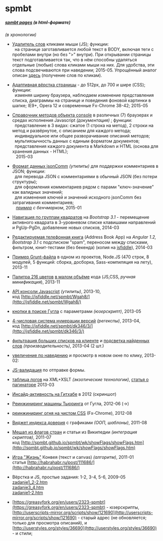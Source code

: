 spmbt
=====

##### [spmbt pages](http://spmbt.github.io/spmbt/) *(в html-формате)*

*(в хронологии)*

* [Удалитель слов](http://spmbt.github.io/spmbt/wk/xmpJs.htm) кликами мыши (JS); функции:<br>
&nbsp;&nbsp;на странице заготавливается любой текст в BODY, включая теги с пробелами внутри (но без ">" внутри). При открывании страницы текст подготавливается так, что в нём способны удаляться отдельные (любые) слова кликами мыши на них. Для удобства, эти слова подсвечиваются при наведении; 2015-05. Упрощённый аналог описан <a href="http://stackoverflow.com/questions/4643432/get-word-click-in-paragraphs">здесь</a> (получение слов по кликам).
* [Адаптивная вёрстка страницы](http://spmbt.github.io/spmbt/wk/xmpCss.htm) - до 512px, до 700 и шире (CSS); функции:<br>
&nbsp;&nbsp;изменяя ширину браузера, наблюдаем изменение представления списка, диаграммы на странице и поведения фоновой картинки в шапке; IE9+, Opera 12 и современные Fx-Chrome 38-42; 2015-05
* [Справочник методов объекта console</a> в различных (7) браузерах и средах исполнения Javascript](http://spmbt.github.io/jsConsoleApiReference/jsConsoleApiReference-ru.htm) *(документация)* ; функции:<br>
&nbsp;&nbsp;представление в 3 видах: сжатое (1 строка на метод), 2 строки на метод и развёрнутое, с описанием для каждого метода;<br>
&nbsp;&nbsp;индивидуальное или общее разворачивание описаний методов;<br>
&nbsp;&nbsp;мультиязычность данных с единым форматом документов;<br>
&nbsp;&nbsp;представления каждого документа в Markdown и HTML (основа для хранения данных - HTML);<br>
&nbsp;&nbsp; 2015-03
* [Формат данных jsonComm](https://github.com/spmbt/jsonComm) *(утилиты)* для поддержки комментариев в JSON; функции:<br>
&nbsp;&nbsp;для перевода JSON с комментариями в обычный JSON (без потери структуры);<br>
&nbsp;&nbsp;для оформления комментариев рядом с парами "ключ-значение" как валидных значений;<br>
&nbsp;&nbsp;для изменения ключей и значений исходного jsonComm без затрагивания комментариев;<br>
&nbsp;&nbsp; *[пример](http://spmbt.github.io/jsonComm/) с бенчмарком*, 2015-01
* [Навигация по группам квадратов](http://spmbt.github.io/spmbt/wk/squares.htm) на <i>Bootstrap 3.1</i> - перемещение активного квадрата в 3-уровневом списке клавишами направлений и PgUp-PgDn, добавление новых списков, 2014-03
* [Редактируемая телефонная книга](http://spmbt.github.io/spmbt/wk/angularList/listFiddle.htm) (Address Book App) на <i>Angular 1.2, Bootstrap 3.1</i> с подсписком "spam", переносом между списками, фильтром, юнит-тестами (без бекенда) (копия на [jsfiddle](http://jsfiddle.net/spmbt/hDPqV/)), 2014-03
* [Пример Grunt-файла](http://spmbt.github.io/spmbt/wk/Gruntfile.js) в одном из проектов, Node.JS (470 строк, 8 модулей, 5 функций: сборка, досборка, Sass-компиляция на лету), 2013-11
* [Палитра 216 цветов](http://jsfiddle.net/spmbt/6943a/) [в малом объёме](http://spmbt.github.io/spmbt/colorPickerMin.htm ) кода (JS,CSS, *ручная минификация*), 2013-11

* [API консоли Javascript](http://habrahabr.ru/post/198372/) *(утилиты)*, 2013-10,<br>
 код [http://jsfiddle.net/spmbt/Wgah8/](http://jsfiddle.net/spmbt/Wgah8/)

* [кнопки в поиске Гугла](https://github.com/spmbt/googleSearchExtraButtons) c параметрами *(юзерскрипт)*, 2013-05

* [4-числовая система нумерации версий](http://habrahabr.ru/post/175187/) *(регекспы)*, 2013-04,<br>
код [http://jsfiddle.net/spmbt/dk346/3/](http://jsfiddle.net/spmbt/dk346/3/)

* [фильтрация больших списков на клиенте](http://spmbt.github.io/spmbt/wk/test1-20130517.htm) и [подсветка найденных слов](http://spmbt.github.io/spmbt/wk/test2-20130517.htm) *(производительность)*, 2013-04 (2 шт.)

* [увеличение по наведению](http://jsfiddle.net/spmbt/ySjmY/1/) и просмотр в новом окне по клику, 2013-02: 
* [JS-валидация](http://jsfiddle.net/spmbt/Z3Hy4/) по отправке формы.

* [таблица логов](http://spmbt.github.io/spmbt/wk/37.20.115.43.xml) на XML+XSLT *(экзотические технологии)*, [статья о пагинаторе](http://habrahabr.ru/post/174977/) 2013-03

* [Инсайд-активность на Гитхабе](http://img221.imageshack.us/img221/800/githubactivity.png) в 2012 (скриншот)

* [Реинжиниринг машины Тьюринга](http://habrahabr.ru/post/146444/) от Гугла, 2012-06 (->)
* [реинжиниринг огня на чистом CSS](http://habrahabr.ru/post/149392/) (Fx-Chrome), 2012-08 

* [Виджет индекса доверия](http://spmbt.github.io/spmbt/wk/widgetFomIndexes.htm) с графиками *(ООП, шаблоны)*, 2011-08

* [Мешап из флагов стран](http://habrahabr.ru/post/123804/) и статьи из Википедии *(интеграция скриптов)*, 2011-07<br>
код [http://spmbt.github.io/spmbt/wk/showFlags/showFlags.htm](http://spmbt.github.io/spmbt/wk/showFlags/showFlags.htm)

* [Игра "Жизнь"](http://spmbt.github.io/spmbt/lifeConway.htm) Конвея (текст и canvas) *(алгоритм)*, 2011-01 <br>
статья [http://habrahabr.ru/post/111686/](http://habrahabr.ru/post/111686/)

* Вёрстка и JS, простые задания: 1-2, 3-4, 5-6, 2009-05<br>
[zadanie1_2-2.htm](http://spmbt.github.io/spmbt/wk/zadanie1_2-2.htm)<br>
[zadanie3_4.htm](http://spmbt.github.io/spmbt/wk/zadanie3_4.htm)<br>
[zadanie1-2.htm](http://spmbt.github.io/spmbt/wk/zadanie1-2.htm)

* [https://greasyfork.org/en/users/2323-spmbt](https://greasyfork.org/en/users/2323-spmbt) - юзерскрипты, [http://userscripts-mirror.org/scripts/show/121690](http://userscripts-mirror.org/scripts/show/121690) - старый адрес (не обновляется; только для просмотра описаний), и [http://userstyles.org/styles/36690](http://userstyles.org/styles/36690) - и стили;